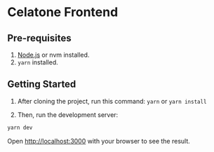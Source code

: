 # Celatone Frontend

## Pre-requisites

1. [Node.js](https://nodejs.org/en/) or nvm installed.
2. `yarn` installed.

## Getting Started

1. After cloning the project, run this command: `yarn` or `yarn install`

2. Then, run the development server:

```bash
yarn dev
```

Open [http://localhost:3000](http://localhost:3000) with your browser to see the result.
